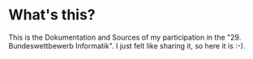 # What's this?

This is the Dokumentation and Sources of my participation in the "29. Bundeswettbewerb Informatik". I just felt like sharing it, so here it is :-).

